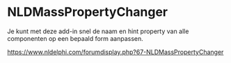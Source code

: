 # NLDMassPropertyChanger
Je kunt met deze add-in snel de naam en hint property van alle componenten op een bepaald form aanpassen.

https://www.nldelphi.com/forumdisplay.php?67-NLDMassPropertyChanger
